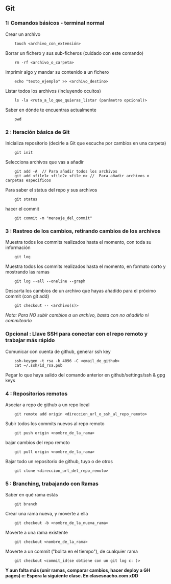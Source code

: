 ## Git

### 1: Comandos básicos - terminal normal

Crear un archivo
``` console
	touch <archivo_con_extensión>
```

Borrar un fichero y sus sub-ficheros (cuidado con este comando)
``` console
	rm -rf <archivo_o_carpeta>
```

Imprimir algo y mandar su contenido a un fichero
``` console
	echo "texto_ejemplo" >> <archivo_destino>
```

Listar todos los archivos (incluyendo ocultos)
``` console
	ls -la <ruta_a_lo_que_quieras_listar (parámetro opcional)>
```

Saber en dónde te encuentras actualmente
``` console
	pwd
```

### 2 : Iteración básica de Git

Inicializa repositorio (decirle a Git que escuche por cambios en una carpeta)
``` console
	git init
```

Selecciona archivos que vas a añadir
``` console
	git add -A  // Para añadir todos los archivos
	git add <file1> <file2> <file_n> //  Para añadir archivos o carpetas específicos
```

Para saber el status del repo y sus archivos
``` console
	git status
```

hacer el commit
``` console
	git commit -m "mensaje_del_commit"
```

### 3 : Rastreo de los cambios, retirando cambios de los archivos 

Muestra todos los commits realizados hasta el momento, con toda su información
``` console
	git log
```

Muestra todos los commits realizados hasta el momento, en formato corto y mostrando las ramas
``` console
	git log --all --oneline --graph
```

Descarta los cambios de un archivo que hayas añadido para el próximo commit (con git add)
``` console
	git checkout -- <archivo(s)>
```

*Nota: Para NO subir cambios a un archivo, basta con no añadirlo ni commitearlo*

### Opcional : Llave SSH para conectar con el repo remoto y trabajar más rápido

Comunicar con cuenta de github, generar ssh key
``` console
	ssh-keygen -t rsa -b 4096 -C <email_de_github>
	cat ~/.ssh/id_rsa.pub
```
Pegar lo que haya salido del comando anterior en github/settings/ssh & gpg keys

### 4 : Repositorios remotos

Asociar a repo de github a un repo local
``` console
	git remote add origin <direccion_url_o_ssh_al_repo_remoto>

```

Subir todos los commits nuevos al repo remoto
``` console
	git push origin <nombre_de_la_rama>
```

bajar cambios del repo remoto
``` console
	git pull origin <nombre_de_la_rama>
```

Bajar todo un repositorio de github, tuyo o de otros
``` console
	git clone <direccion_url_del_repo_remoto>
```

### 5 : Branching, trabajando con Ramas

Saber en qué rama estás
``` console
	git branch
```

Crear una rama nueva, y moverte a ella
``` console
	git checkout -b <nombre_de_la_nueva_rama>
```

Moverte a una rama existente
``` console
	git checkout <nombre_de_la_rama>
```

Moverte a un commit ("bolita en el tiempo"), de cualquier rama
``` console
	git checkout <commit_id(se obtiene con un git log c: )>
```

**Y aun falta más (unir ramas, comparar cambios, hacer deploy a GH pages) c: Espera la siguiente clase. En clasesnacho.com xDD**